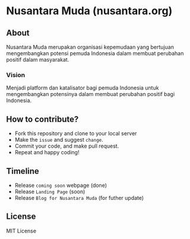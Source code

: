 # Nusantara Muda (nusantara.org)

## About
Nusantara Muda merupakan organisasi kepemudaan yang bertujuan mengembangkan potensi pemuda Indonesia dalam membuat perubahan positif dalam masyarakat.
### Vision
Menjadi platform dan katalisator bagi pemuda Indonesia untuk mengembangkan potensinya dalam membuat perubahan positif bagi Indonesia.

## How to contribute?
- Fork this repository and clone to your local server
- Make the `issue` and suggest `change`.
- Commit your code, and make pull request.
- Repeat and happy coding!

## Timeline
- Release `coming soon` webpage (done)
- Release `Landing Page` (soon)
- Release `Blog for Nusantara Muda` (for futher update)

## License
MIT License